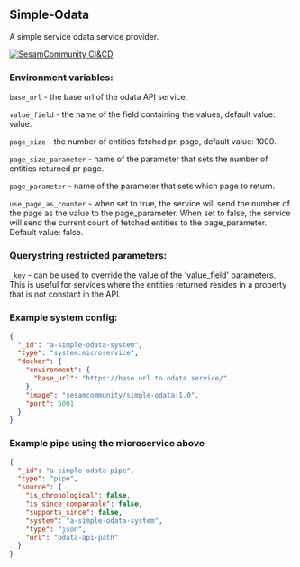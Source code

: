 ## Simple-Odata

A simple service odata service provider.

[![SesamCommunity CI&CD](https://github.com/sesam-community/simple-odata/actions/workflows/sesam-community-ci-cd.yml/badge.svg)](https://github.com/sesam-community/simple-odata/actions/workflows/sesam-community-ci-cd.yml)

### Environment variables:

`base_url` - the base url of the odata API service.

`value_field` - the name of the field containing the values, default value: value.

`page_size` - the number of entities fetched pr. page, default value: 1000.

`page_size_parameter` - name of the parameter that sets the number of entities returned pr page.

`page_parameter` - name of the parameter that sets which page to return.

`use_page_as_counter` - when set to true, the service will send the number of the page as the value to the page_parameter. When set to false, the service will send the current count of fetched entities to the page_parameter. Default value: false.

### Querystring restricted parameters:

`_key` - can be used to override the value of the 'value_field' parameters. This is useful for services where the entities returned resides in a property that is not constant in the API.

### Example system config:

```json
{
  "_id": "a-simple-odata-system",
  "type": "system:microservice",
  "docker": {
    "environment": {
      "base_url": "https://base.url.to.odata.service/"
    },
    "image": "sesamcommunity/simple-odata:1.0",
    "port": 5001
  }
}

```

### Example pipe using the microservice above

```json
{
  "_id": "a-simple-odata-pipe",
  "type": "pipe",
  "source": {
    "is_chronological": false,
    "is_since_comparable": false,
    "supports_since": false,
    "system": "a-simple-odata-system",
    "type": "json",
    "url": "odata-api-path"
  }
}

```